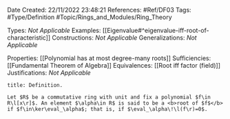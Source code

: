 <div class="topSpace"></div>

Date Created: 22/11/2022 23:48:21
References: #Ref/DF03
Tags: #Type/Definition #Topic/Rings_and_Modules/Ring_Theory

Types: <i>Not Applicable</i>
Examples: [[Eigenvalue#^eigenvalue-iff-root-of-characteristic]]
Constructions: <i>Not Applicable</i>
Generalizations: <i>Not Applicable</i>

Properties: [[Polynomial has at most degree-many roots]]
Sufficiencies: [[Fundamental Theorem of Algebra]]
Equivalences: [[Root iff factor (field)]]
Justifications: <i>Not Applicable</i>

``` ad-Definition
title: Definition.

Let $R$ be a commutative ring with unit and fix a polynomial $f\in R\l[x\r]$. An element $\alpha\in R$ is said to be a <b>root of $f$</b> if $f\in\ker\eval_\alpha$; that is, if $\eval_\alpha\!\l(f\r)=0$.

```
